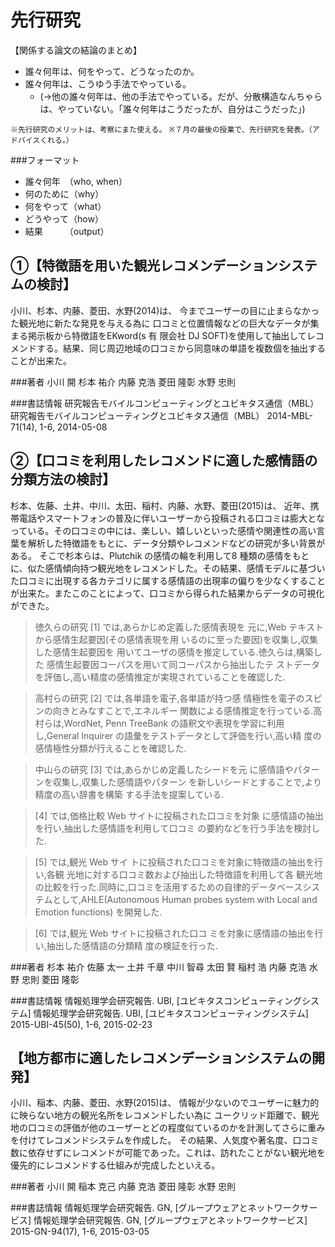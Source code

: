 # 先行研究

【関係する論文の結論のまとめ】
 - 誰々何年は、何をやって、どうなったのか。
 - 誰々何年は、こうゆう手法でやっている。
   - (→他の誰々何年は、他の手法でやっている。だが、分散構造なんちゃらは、やっていない。「誰々何年はこうだったが、自分はこうだった」)

`※先行研究のメリットは、考察にまた使える。`
`※７月の最後の授業で、先行研究を発表。（アドバイスくれる。）`

###フォーマット
 - 誰々何年　（who, when<where>）
 - 何のために（why）
 - 何をやって（what）
 - どうやって（how）
 - 結果　　　（output）


## ①【特徴語を用いた観光レコメンデーションシステムの検討】
小川、杉本、内藤、菱田、水野(2014)は、
今までユーザーの目に止まらなかった観光地に新たな発見を与える為に
口コミと位置情報などの巨大なデータが集まる掲示板から特徴語をEKword(s 有 限会社 DJ SOFT)を使用して抽出してレコメンドする。結果、同じ周辺地域の口コミから同意味の単語を複数個を抽出することが出来た。

###著者
小川 開
杉本 祐介
内藤 克浩
菱田 隆彰
水野 忠則

###書誌情報
研究報告モバイルコンピューティングとユビキタス通信（MBL）
研究報告モバイルコンピューティングとユビキタス通信（MBL） 2014-MBL-71(14),  1-6,  2014-05-08


## ②【口コミを利用したレコメンドに適した感情語の分類方法の検討】
杉本、佐藤、土井、中川、太田、稲村、内藤、水野、菱田(2015)は、
近年、携帯電話やスマートフォンの普及に伴いユーザーから投稿される口コミは膨大となっている。その口コミの中には、楽しい、嬉しいといった感情や関連性の高い言葉を解析した特徴語をもとに、データ分類やレコメンドなどの研究が多い背景がある。
そこで杉本らは、Plutchik の感情の輪を利用して8 種類の感情をもとに、似た感情傾向持つ観光地をレコメンドした。その結果、感情モデルに基づいた口コミに出現する各カテゴリに属する感情語の出現率の偏りを少なくすることが出来た。またこのことによって、口コミから得られた結果からデータの可視化ができた。

> 徳久らの研究 [1] では,あらかじめ定義した感情表現を
> 元に,Web テキストから感情生起要因(その感情表現を用 いるのに至った要因)を収集し,収集した感情生起要因を 用いてユーザの感情を推定している.徳久らは,構築した 感情生起要因コーパスを用いて同コーパスから抽出したテ ストデータを評価し,高い精度の感情推定が実現されていることを確認した.

> 高村らの研究 [2] では,各単語を電子,各単語が持つ感 情極性を電子のスピンの向きとみなすことで,エネルギー 関数による感情推定を行っている.高村らは,WordNet, Penn TreeBank の語釈文や表現を学習に利用し,General Inquirer の語彙をテストデータとして評価を行い,高い精 度の感情極性分類が行えることを確認した.

> 中山らの研究 [3] では,あらかじめ定義したシードを元 に感情語やパターンを収集し,収集した感情語やパターン を新しいシードとすることで,より精度の高い辞書を構築 する手法を提案している.

> [4] では,価格比較 Web サイトに投稿された口コミを対象 に感情語の抽出を行い,抽出した感情語を利用して口コミ の要約などを行う手法を検討した.

> [5] では,観光 Web サイ トに投稿された口コミを対象に特徴語の抽出を行い,各観 光地に対する口コミ数および抽出した特徴語を利用して各 観光地の比較を行った.同時に,口コミを活用するための自律的データベースシステムとして,AHLE(Autonomous Human probes system with Local and Emotion functions) を開発した.

> [6] では,観光 Web サイトに投稿された口コ ミを対象に感情語の抽出を行い,抽出した感情語の分類精 度の検証を行った.

###著者
杉本 祐介
佐藤 太一
土井 千章
中川 智尋
太田 賢
稲村 浩
内藤 克浩
水野 忠則
菱田 隆彰

###書誌情報
情報処理学会研究報告. UBI,  [ユビキタスコンピューティングシステム]
情報処理学会研究報告. UBI,  [ユビキタスコンピューティングシステム] 2015-UBI-45(50),  1-6,  2015-02-23


## 【地方都市に適したレコメンデーションシステムの開発】
小川、稲本、内藤、菱田、水野(2015)は、
情報が少ないのでユーザーに魅力的に映らない地方の観光名所をレコメンドしたい為に
ユークリッド距離で、観光地の口コミの評価が他のユーザーとどの程度似ているのかを計測してさらに重みを付けてレコメンドシステムを作成した。
その結果、人気度や著名度、口コミ数に依存せずにレコメンドが可能であった。これは、訪れたことがない観光地を優先的にレコメンドする仕組みが完成したといえる。

###著者
小川 開
稲本 克己
内藤 克浩
菱田 隆彰
水野 忠則


###書誌情報
情報処理学会研究報告. GN,  [グループウェアとネットワークサービス]
情報処理学会研究報告. GN,  [グループウェアとネットワークサービス] 2015-GN-94(17),  1-6,  2015-03-05
